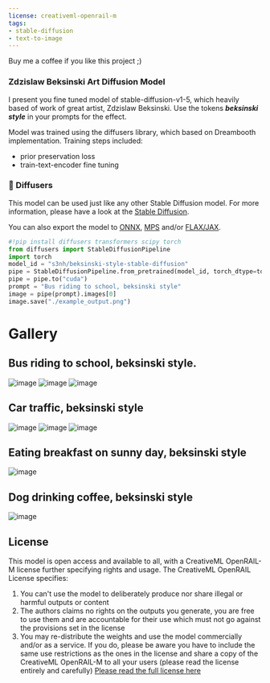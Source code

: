 ```yaml
---
license: creativeml-openrail-m
tags:
- stable-diffusion
- text-to-image
---
```


Buy me a coffee if you like this project ;)
<a href="https://www.buymeacoffee.com/s3nh"><img src="https://www.buymeacoffee.com/assets/img/guidelines/download-assets-sm-1.svg" alt=""></a>

### Zdzislaw Beksinski Art Diffusion Model

I present you fine tuned model of stable-diffusion-v1-5, which heavily based of 
work of great artist, Zdzislaw Beksinski.
Use the tokens **_beksinski style_** in your prompts for the effect.

Model was trained using the diffusers library, which based on Dreambooth implementation. 
Training steps included: 

- prior preservation loss
- train-text-encoder fine tuning 

### 🧨 Diffusers

This model can be used just like any other Stable Diffusion model. For more information,
please have a look at the [Stable Diffusion](https://huggingface.co/docs/diffusers/api/pipelines/stable_diffusion).

You can also export the model to [ONNX](https://huggingface.co/docs/diffusers/optimization/onnx), [MPS](https://huggingface.co/docs/diffusers/optimization/mps) and/or [FLAX/JAX]().

```python
#!pip install diffusers transformers scipy torch
from diffusers import StableDiffusionPipeline
import torch
model_id = "s3nh/beksinski-style-stable-diffusion"
pipe = StableDiffusionPipeline.from_pretrained(model_id, torch_dtype=torch.float16)
pipe = pipe.to("cuda")
prompt = "Bus riding to school, beksinski style"
image = pipe(prompt).images[0]
image.save("./example_output.png")
```

# Gallery 

## Bus riding to school, beksinski style.
![image](https://huggingface.co/s3nh/beksinski-style-stable-diffusion/resolve/main/bus1.png)
![image](https://huggingface.co/s3nh/beksinski-style-stable-diffusion/resolve/main/bus2.png)
![image](https://huggingface.co/s3nh/beksinski-style-stable-diffusion/resolve/main/bus3.png)

## Car traffic, beksinski style
![image](https://huggingface.co/s3nh/beksinski-style-stable-diffusion/resolve/main/_cartraffic.png)
![image](https://huggingface.co/s3nh/beksinski-style-stable-diffusion/resolve/main/car_traffic.png)
![image](https://huggingface.co/s3nh/beksinski-style-stable-diffusion/resolve/main/car_traffic2.png)
## Eating breakfast on sunny day, beksinski style 

![image](https://huggingface.co/s3nh/beksinski-style-stable-diffusion/resolve/main/ebsd.png)

## Dog drinking coffee, beksinski style

![image](https://huggingface.co/s3nh/beksinski-style-stable-diffusion/resolve/main/dog_drinking_coffee.png)

## License

This model is open access and available to all, with a CreativeML OpenRAIL-M license further specifying rights and usage.
The CreativeML OpenRAIL License specifies: 

1. You can't use the model to deliberately produce nor share illegal or harmful outputs or content 
2. The authors claims no rights on the outputs you generate, you are free to use them and are accountable for their use which must not go against the provisions set in the license
3. You may re-distribute the weights and use the model commercially and/or as a service. If you do, please be aware you have to include the same use restrictions as the ones in the license and share a copy of the CreativeML OpenRAIL-M to all your users (please read the license entirely and carefully)
[Please read the full license here](https://huggingface.co/spaces/CompVis/stable-diffusion-license)